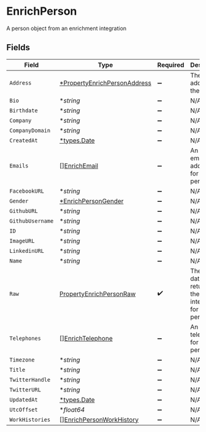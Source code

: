 # EnrichPerson

A person object from an enrichment integration


## Fields

| Field                                                                              | Type                                                                               | Required                                                                           | Description                                                                        |
| ---------------------------------------------------------------------------------- | ---------------------------------------------------------------------------------- | ---------------------------------------------------------------------------------- | ---------------------------------------------------------------------------------- |
| `Address`                                                                          | [*PropertyEnrichPersonAddress](../../models/shared/propertyenrichpersonaddress.md) | :heavy_minus_sign:                                                                 | The address of the person                                                          |
| `Bio`                                                                              | **string*                                                                          | :heavy_minus_sign:                                                                 | N/A                                                                                |
| `Birthdate`                                                                        | **string*                                                                          | :heavy_minus_sign:                                                                 | N/A                                                                                |
| `Company`                                                                          | **string*                                                                          | :heavy_minus_sign:                                                                 | N/A                                                                                |
| `CompanyDomain`                                                                    | **string*                                                                          | :heavy_minus_sign:                                                                 | N/A                                                                                |
| `CreatedAt`                                                                        | [*types.Date](../../types/date.md)                                                 | :heavy_minus_sign:                                                                 | N/A                                                                                |
| `Emails`                                                                           | [][EnrichEmail](../../models/shared/enrichemail.md)                                | :heavy_minus_sign:                                                                 | An array of email addresses for this person                                        |
| `FacebookURL`                                                                      | **string*                                                                          | :heavy_minus_sign:                                                                 | N/A                                                                                |
| `Gender`                                                                           | [*EnrichPersonGender](../../models/shared/enrichpersongender.md)                   | :heavy_minus_sign:                                                                 | N/A                                                                                |
| `GithubURL`                                                                        | **string*                                                                          | :heavy_minus_sign:                                                                 | N/A                                                                                |
| `GithubUsername`                                                                   | **string*                                                                          | :heavy_minus_sign:                                                                 | N/A                                                                                |
| `ID`                                                                               | **string*                                                                          | :heavy_minus_sign:                                                                 | N/A                                                                                |
| `ImageURL`                                                                         | **string*                                                                          | :heavy_minus_sign:                                                                 | N/A                                                                                |
| `LinkedinURL`                                                                      | **string*                                                                          | :heavy_minus_sign:                                                                 | N/A                                                                                |
| `Name`                                                                             | **string*                                                                          | :heavy_minus_sign:                                                                 | N/A                                                                                |
| `Raw`                                                                              | [PropertyEnrichPersonRaw](../../models/shared/propertyenrichpersonraw.md)          | :heavy_check_mark:                                                                 | The raw data returned by the integration for this person                           |
| `Telephones`                                                                       | [][EnrichTelephone](../../models/shared/enrichtelephone.md)                        | :heavy_minus_sign:                                                                 | An array of telephones for this person                                             |
| `Timezone`                                                                         | **string*                                                                          | :heavy_minus_sign:                                                                 | N/A                                                                                |
| `Title`                                                                            | **string*                                                                          | :heavy_minus_sign:                                                                 | N/A                                                                                |
| `TwitterHandle`                                                                    | **string*                                                                          | :heavy_minus_sign:                                                                 | N/A                                                                                |
| `TwitterURL`                                                                       | **string*                                                                          | :heavy_minus_sign:                                                                 | N/A                                                                                |
| `UpdatedAt`                                                                        | [*types.Date](../../types/date.md)                                                 | :heavy_minus_sign:                                                                 | N/A                                                                                |
| `UtcOffset`                                                                        | **float64*                                                                         | :heavy_minus_sign:                                                                 | N/A                                                                                |
| `WorkHistories`                                                                    | [][EnrichPersonWorkHistory](../../models/shared/enrichpersonworkhistory.md)        | :heavy_minus_sign:                                                                 | N/A                                                                                |